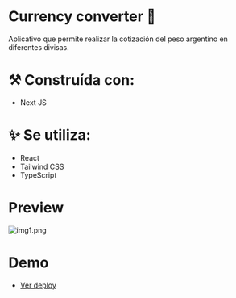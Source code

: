 # Currency converter 💸
Aplicativo que permite realizar la cotización del peso argentino en diferentes divisas.

# ⚒️ Construída con:
- Next JS

# ✨ Se utiliza:
- React
- Tailwind CSS
- TypeScript

# Preview
![img1.png](https://res.cloudinary.com/dem9ilhyh/image/upload/v1690155980/changer_i3hb2y.png)

# Demo
- [Ver deploy](https://dolar-seven.vercel.app/)
